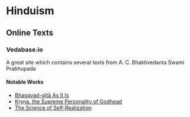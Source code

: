 # Hinduism

## Online Texts

### Vedabase.io

A great site which contains several texts from A. C. Bhaktivedanta Swami Prabhupada

#### Notable Works

* [Bhagavad-gītā As It Is](https://vedabase.io/en/library/bg/)
* [Kṛṣṇa, the Supreme Personality of Godhead](https://vedabase.io/en/library/kb/)
* [The Science of Self-Realization](https://vedabase.io/en/library/ssr/)





